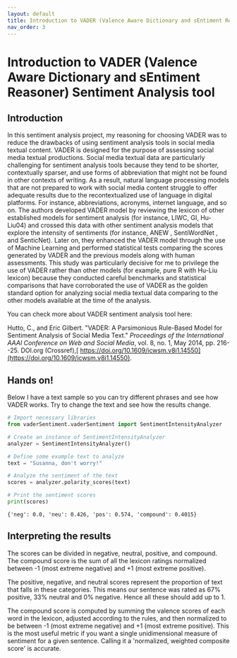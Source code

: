 ```yaml
---
layout: default
title: Introduction to VADER (Valence Aware Dictionary and sEntiment Reasoner) Sentiment Analysis tool
nav_order: 3
---
```


# Introduction to VADER (Valence Aware Dictionary and sEntiment Reasoner) Sentiment Analysis tool

## Introduction

In this sentiment analysis project, my reasoning for choosing VADER was to reduce the drawbacks of using sentiment analysis tools in social media textual content. VADER is designed for the purpose of assessing social media textual productions. Social media textual data are particularly challenging for sentiment analysis tools because they tend to be shorter, contextually sparser, and use forms of abbreviation that might not be found in other contexts of writing. As a result, natural language processing models that are not prepared to work with social media content struggle to offer adequate results due to the recontextualized use of language in digital platforms. For instance, abbreviations, acronyms, internet language, and so on. The authors developed VADER model by reviewing the lexicon of other established models for sentiment analysis (for instance, LIWC, GI, Hu-Liu04) and crossed this data with other sentiment analysis models that explore the intensity of sentiments (for instance, ANEW , SentiWordNet , and SenticNet). Later on, they enhanced the VADER model through the use of Machine Learning and performed statistical tests comparing the scores generated by VADER and the previous models along with human assessments. This study was particularly decisive for me to privilege the use of VADER rather than other models (for example, pure R with Hu-Liu lexicon) because they conducted careful benchmarks and statistical comparisons that have corroborated the use of VADER as the golden standard option for analyzing social media textual data comparing to the other models available at the time of the analysis. 

You can check more about VADER sentiment analysis tool here:

Hutto, C., and Eric Gilbert. "VADER: A Parsimonious Rule-Based Model for Sentiment Analysis of Social Media Text." *Proceedings of the International AAAI Conference on Web and Social Media*, vol. 8, no. 1, May 2014, pp. 216--25. DOI.org (Crossref),[  https://doi.org/10.1609/icwsm.v8i1.14550](https://doi.org/10.1609/icwsm.v8i1.14550).



## Hands on!

Below I have a text sample so you can try different phrases and see how VADER works. Try to change the text and see how the results change. 


```python
# Import necessary libraries
from vaderSentiment.vaderSentiment import SentimentIntensityAnalyzer

# Create an instance of SentimentIntensityAnalyzer
analyzer = SentimentIntensityAnalyzer()

# Define some example text to analyze
text = "Susanna, don't worry!"

# Analyze the sentiment of the text
scores = analyzer.polarity_scores(text)

# Print the sentiment scores
print(scores)
```

    {'neg': 0.0, 'neu': 0.426, 'pos': 0.574, 'compound': 0.4015}
    

## Interpreting the results

The scores can be divided in negative, neutral, positive, and compound. The compound score is the sum of all the lexicon ratings normalized between -1 (most extreme negative) and +1 (most extreme positive).

The positive, negative, and neutral scores represent the proportion of text that falls in these categories. This means our sentence was rated as 67% positive, 33% neutral and 0% negative. Hence all these should add up to 1.

The compound score is computed by summing the valence scores of each word in the lexicon, adjusted according to the rules, and then normalized to be between -1 (most extreme negative) and +1 (most extreme positive). This is the most useful metric if you want a single unidimensional measure of sentiment for a given sentence. Calling it a 'normalized, weighted composite score' is accurate.
